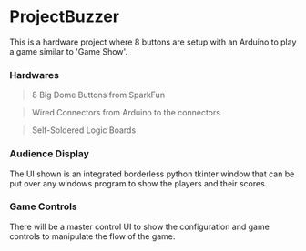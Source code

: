 # ProjectBuzzer

This is a hardware project where 8 buttons are setup with an Arduino to play a game similar to 'Game Show'.

### Hardwares
> 8 Big Dome Buttons from SparkFun

> Wired Connectors from Arduino to the connectors

> Self-Soldered Logic Boards

### Audience Display

The UI shown is an integrated borderless python tkinter window that can be put over any windows program to show the players and their scores.

### Game Controls

There will be a master control UI to show the configuration and game controls to manipulate the flow of the game.
